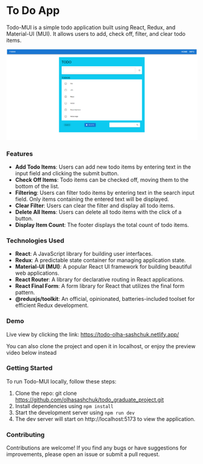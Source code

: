 # To Do App
Todo-MUI is a simple todo application built using React, Redux, and Material-UI (MUI). It allows users to add, check off, filter, and clear todo items.

![To Do App](src/images/to-do-app.png)

### Features

- **Add Todo Items**: Users can add new todo items by entering text in the input field and clicking the submit button.
- **Check Off Items**: Todo items can be checked off, moving them to the bottom of the list.
- **Filtering**: Users can filter todo items by entering text in the search input field. Only items containing the entered text will be displayed.
- **Clear Filter**: Users can clear the filter and display all todo items.
- **Delete All Items**: Users can delete all todo items with the click of a button.
- **Display Item Count**: The footer displays the total count of todo items.

### Technologies Used

- **React**: A JavaScript library for building user interfaces.
- **Redux**: A predictable state container for managing application state.
- **Material-UI (MUI)**: A popular React UI framework for building beautiful web applications.
- **React Router**: A library for declarative routing in React applications.
- **React Final Form**: A form library for React that utilizes the final form pattern.
- **@reduxjs/toolkit**: An official, opinionated, batteries-included toolset for efficient Redux development.

### Demo
Live view by clicking the link: https://todo-olha-sashchuk.netlify.app/

You can also clone the project and open it in localhost, or enjoy the preview video below instead

### Getting Started

To run Todo-MUI locally, follow these steps:
1. Clone the repo: git clone https://github.com/olhasashchuk/todo_graduate_project.git
2. Install dependencies using `npm install`
3. Start the development server using `npm run dev` 
4. The dev server will start on http://localhost:5173 to view the application.


### Contributing

Contributions are welcome! If you find any bugs or have suggestions for improvements, please open an issue or submit a pull request.
